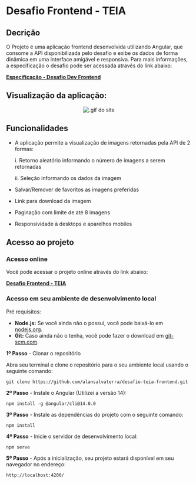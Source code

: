 # Desafio Frontend - TEIA
## Decrição
O Projeto é uma aplicação frontend desenvolvida utilizando Angular, que consome a API disponibilizada pelo desafio e exibe os dados de forma dinâmica em uma interface amigável e responsiva. Para mais informações, a especificação o desafio pode ser acessada através do link abaixo:

[**Especificação - Desafio Dev Frontend**](https://github.com/alansalvaterra/desafio-teia-frontend/blob/main/especificacao.pdf)

## Visualização da aplicação:

<p align="center">
  <img src="./src/assets/Animação.gif" alt=".gif do site">
</p>

## Funcionalidades
- A aplicação permite a visualização de imagens retornadas pela API de 2 formas:

  i.  Retorno aleatório informando o número de imagens a serem retornadas

  ii. Seleção informando os dados da imagem
  
- Salvar/Remover de favoritos as imagens preferidas
- Link para download da imagem
- Paginação com limite de até 8 imagens
- Responsividade à desktops e aparelhos mobiles

## Acesso ao projeto
### Acesso online

Você pode acessar o projeto online através do link abaixo:

[**Desafio Frontend - TEIA**](https://desafio-teia-frontend.vercel.app/home)

### Acesso em seu ambiente de desenvolvimento local

Pré requisitos:
- **Node.js:** Se você ainda não o possui, você pode baixá-lo em [nodejs.org](https://nodejs.org/).
- **Git:** Caso ainda não o tenha, você pode fazer o download em [git-scm.com](https://git-scm.com/).

**1º Passo** - Clonar o repositório

Abra seu terminal e clone o repositório para o seu ambiente local usando o seguinte comando:

    git clone https://github.com/alansalvaterra/desafio-teia-frontend.git

**2º Passo** - Instale o Angular (Utilizei a versão 14):

    npm install -g @angular/cli@14.0.0

**3º Passo** - Instale as dependências do projeto com o seguinte comando:

    npm install

**4º Passo** - Inicie o servidor de desenvolvimento local:

    npm serve

**5º Passo** - Após a inicialização, seu projeto estará disponível em seu navegador no endereço:

    http://localhost:4200/

